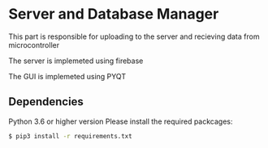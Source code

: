 # Server and Database Manager
This part is responsible for uploading to the server and recieving data from microcontroller

The server is implemeted using firebase

The GUI is implemeted using PYQT

## Dependencies
Python 3.6 or higher version
Please install the required packcages:
```sh
$ pip3 install -r requirements.txt
```
